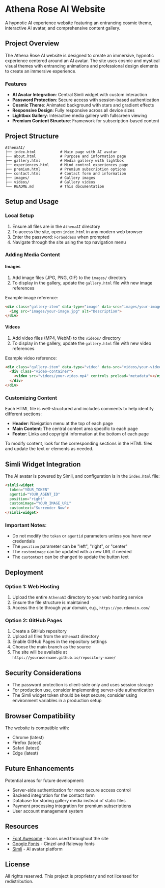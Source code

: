 # Athena Rose AI Website

A hypnotic AI experience website featuring an entrancing cosmic theme, interactive AI avatar, and comprehensive content gallery.

## Project Overview

The Athena Rose AI website is designed to create an immersive, hypnotic experience centered around an AI avatar. The site uses cosmic and mystical visual themes with entrancing animations and professional design elements to create an immersive experience.

### Features

- **AI Avatar Integration**: Central Simli widget with custom interaction
- **Password Protection**: Secure access with session-based authentication
- **Cosmic Theme**: Animated background with stars and gradient effects
- **Responsive Design**: Fully responsive across all device sizes
- **Lightbox Gallery**: Interactive media gallery with fullscreen viewing
- **Premium Content Structure**: Framework for subscription-based content

## Project Structure

```
AthenaAI/
├── index.html           # Main page with AI avatar
├── about.html           # Purpose and information page
├── gallery.html         # Media gallery with lightbox
├── experiences.html     # Mind control experiences page
├── premium.html         # Premium subscription options
├── contact.html         # Contact form and information
├── images/              # Gallery images
├── videos/              # Gallery videos
└── README.md            # This documentation
```

## Setup and Usage

### Local Setup

1. Ensure all files are in the `AthenaAI` directory
2. To access the site, open `index.html` in any modern web browser
3. Enter the password: `ForGoddess` when prompted
4. Navigate through the site using the top navigation menu

### Adding Media Content

#### Images

1. Add image files (JPG, PNG, GIF) to the `images/` directory
2. To display in the gallery, update the `gallery.html` file with new image references

Example image reference:
```html
<div class="gallery-item" data-type="image" data-src="images/your-image.jpg">
  <img src="images/your-image.jpg" alt="Description">
</div>
```

#### Videos

1. Add video files (MP4, WebM) to the `videos/` directory
2. To display in the gallery, update the `gallery.html` file with new video references

Example video reference:
```html
<div class="gallery-item" data-type="video" data-src="videos/your-video.mp4">
  <div class="video-container">
    <video src="videos/your-video.mp4" controls preload="metadata"></video>
  </div>
</div>
```

### Customizing Content

Each HTML file is well-structured and includes comments to help identify different sections:

- **Header**: Navigation menu at the top of each page
- **Main Content**: The central content area specific to each page
- **Footer**: Links and copyright information at the bottom of each page

To modify content, look for the corresponding sections in the HTML files and update the text or elements as needed.

## Simli Widget Integration

The AI avatar is powered by Simli, and configuration is in the `index.html` file:

```html
<simli-widget 
  token="YOUR_TOKEN" 
  agentid="YOUR_AGENT_ID" 
  position="right" 
  customimage="YOUR_IMAGE_URL" 
  customtext="Surrender Now">
</simli-widget>
```

### Important Notes:

- Do not modify the `token` or `agentid` parameters unless you have new credentials
- The `position` parameter can be "left", "right", or "center"
- The `customimage` can be updated with a new URL if needed
- The `customtext` can be changed to update the button text

## Deployment

### Option 1: Web Hosting

1. Upload the entire `AthenaAI` directory to your web hosting service
2. Ensure the file structure is maintained
3. Access the site through your domain, e.g., `https://yourdomain.com/`

### Option 2: GitHub Pages

1. Create a GitHub repository
2. Upload all files from the `AthenaAI` directory
3. Enable GitHub Pages in the repository settings
4. Choose the main branch as the source
5. The site will be available at `https://yourusername.github.io/repository-name/`

## Security Considerations

- The password protection is client-side only and uses session storage
- For production use, consider implementing server-side authentication
- The Simli widget token should be kept secure; consider using environment variables in a production setup

## Browser Compatibility

The website is compatible with:
- Chrome (latest)
- Firefox (latest)
- Safari (latest)
- Edge (latest)

## Future Enhancements

Potential areas for future development:

- Server-side authentication for more secure access control
- Backend integration for the contact form
- Database for storing gallery media instead of static files
- Payment processing integration for premium subscriptions
- User account management system

## Resources

- [Font Awesome](https://fontawesome.com/) - Icons used throughout the site
- [Google Fonts](https://fonts.google.com/) - Cinzel and Raleway fonts
- [Simli](https://app.simli.com/) - AI avatar platform

## License

All rights reserved. This project is proprietary and not licensed for redistribution.
